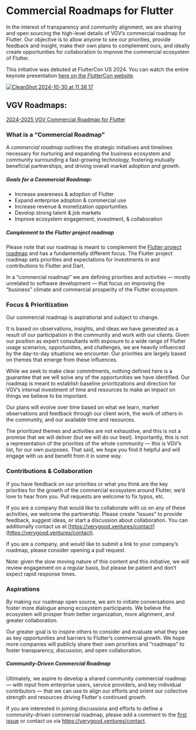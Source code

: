 # Commercial Roadmaps for Flutter

In the interest of transparency and community alignment, we are sharing and open sourcing the high-level details of VGV’s commercial roadmap for Flutter. Our objective is to allow anyone to see our priorities, provide feedback and insight, make their own plans to complement ours, and ideally create opportunities for collaboration to improve the commercial ecosystem of Flutter.

This initiative was debuted at FlutterCon US 2024. You can watch the entire keynote presentation [here on the FlutterCon website](https://www.droidcon.com/2024/10/17/build-to-succeed-with-flutter-a-commercial-roadmap-for-the-community/).

[![CleanShot 2024-10-30 at 11 38 17](https://github.com/user-attachments/assets/57c2b387-5217-4a6a-8bff-ec6509bbdce5)](https://www.droidcon.com/2024/10/17/build-to-succeed-with-flutter-a-commercial-roadmap-for-the-community/)

## VGV Roadmaps:

[2024-2025 VGV Commercial Roadmap for Flutter](roadmap_2024_2025.md)

### What is a “Commercial Roadmap”

A _commercial roadmap_ outlines the strategic initiatives and timelines necessary for nurturing and expanding the business ecosystem and community surrounding a fast-growing technology, fostering mutually beneficial partnerships, and driving overall market adoption and growth.

##### **Goals for a Commercial Roadmap:**

- Increase awareness & adoption of Flutter
- Expand enterprise adoption & commercial use
- Increase revenue & monetization opportunities
- Develop strong talent & job markets
- Improve ecosystem engagement, investment, & collaboration

##### **Complement to the Flutter project roadmap**

Please note that our roadmap is meant to complement the [Flutter project roadmap](https://github.com/flutter/flutter/blob/master/docs/roadmap/Roadmap.md) and has a fundamentally different focus. The Flutter project roadmap sets priorities and expectations for investments in and contributions to Flutter and Dart.

In a “commercial roadmap” we are defining priorities and activities — mostly unrelated to software development — that focus on improving the “business” climate and commercial prosperity of the Flutter ecosystem.

### Focus & Prioritization

Our commercial roadmap is aspirational and subject to change.

It is based on observations, insights, and ideas we have generated as a result of our participation in the community and work with our clients. Given our position as expert consultants with exposure to a wide range of Flutter usage scenarios, opportunities, and challenges, we are heavily influenced by the day-to-day situations we encounter. Our priorities are largely based on themes that emerge from these influences.

While we seek to make clear commitments, nothing defined here is a guarantee that we will solve any of the opportunities we have identified. Our roadmap is meant to establish baseline prioritizations and direction for VGV’s internal investment of time and resources to make an impact on things we believe to be important.

Our plans will evolve over time based on what we learn, market observations and feedback through our client work, the work of others in the community, and our available time and resources.

The prioritized themes and activities are not exhaustive, and this is not a promise that we will deliver (but we will do our best). Importantly, this is not a representation of the priorities of the whole community — this is VGV’s list, for our own purposes. That said, we hope you find it helpful and will engage with us and benefit from it in some way.

### Contributions & Collaboration

If you have feedback on our priorities or what you think are the key priorities for the growth of the commercial ecosystem around Flutter, we’d love to hear from you. Pull requests are welcome to fix typos, etc.

If you are a company that would like to collaborate with us on any of these activities, we welcome the partnership. Please create “issues” to provide feedback, suggest ideas, or start a discussion about collaboration. You can additionally contact us at [https://verygood.ventures/contact](https://verygood.ventures/contact).

If you are a company, and would like to submit a link to your company’s roadmap, please consider opening a pull request.

Note: given the slow moving nature of this content and this initiative, we will review engagement on a regular basis, but please be patient and don’t expect rapid response times.

### Aspirations

By making our roadmap open source, we aim to initiate conversations and foster more dialogue among ecosystem participants. We believe the ecosystem will prosper from better organization, more alignment, and greater collaboration.

Our greater goal is to inspire others to consider and evaluate what they see as key opportunities and barriers to Flutter’s commercial growth. We hope more companies will publicly share their own priorities and “roadmaps” to foster transparency, discussion, and open collaboration.

##### **Community-Driven Commercial Roadmap**

Ultimately, we aspire to develop a shared community commercial roadmap — with input from enterprise users, service providers, and key individual contributors — that we can use to align our efforts and orient our collective strength and resources driving Flutter's continued growth.

If you are interested in joining discussions and efforts to define a community-driven commercial roadmap, please add a comment to the [first issue](https://github.com/VGVentures/flutter-commercial-roadmap/issues/1) or contact us via https://verygood.ventures/contact.
